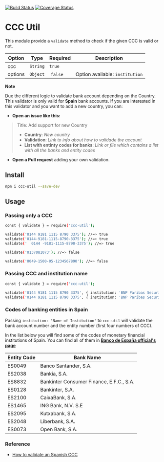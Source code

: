 [![Build Status](https://travis-ci.org/JuanMaRuiz/ccc-util.svg?branch=master)](https://travis-ci.org/JuanMaRuiz/ccc-util)
[![Coverage Status](https://coveralls.io/repos/github/JuanMaRuiz/ccc-util/badge.svg?branch=master)](https://coveralls.io/github/JuanMaRuiz/ccc-util?branch=master)

# CCC Util

This module provide a `validate` method to check if the given CCC is valid or not. 

| Option | Type | Required | Description |
|-------------|-----------|----------|----------|
| ccc | `String` | `true` |  |
| options | `Object` | `false` | Option available: `institution`|


**Note**

Due the different logic to validate bank account depending on the Country. This validator is only valid for **Spain** bank accounts. If you are interested in this validator and you want to add a new country, you can:

* **Open an issue like this:**

> Title: Add support for new Country
> 
> * **Country**: _New country_
> * **Validation**: _Link to info about how to validade the account_
> * **List with entinty codes for banks**: _Link or file which contains a list with all the banks and entity codes_

* **Open a Pull request** adding your own validation.

## Install

```bash
npm i ccc-util --save-dev
```

## Usage

### Passing only a CCC
```bash
const { validate } = require('ccc-util');

validate('0144 9181 1115 8790 3375'); //=> true
validate('0144-9181-1115-8790-3375'); //=> true
validate('  0144 -9181-1115-8790-3375'); //=> true

validate('0137081073'); //=> false

validate('0049-1500-05-1234567890'); //=> false
```

### Passing CCC and institution name

```bash
const { validate } = require('ccc-util');

validate('0144 9181 1115 8790 3375', { institution: 'BNP Paribas Securities Services, S.E.') //=> true
validate('0144 9181 1115 8790 3375', { institution: 'BNP Paribas Securities Services') //=> flase
```

### Codes of banking entities in Spain

Passing `institution: 'Name of Institution'` to `ccc-util` will validate the bank account number and the entity number (first four numbers of CCC).

In the list below you will find some of the codes of monetary financial institutions of Spain. You can find all of them in **[Banco de España official's page](https://www.bde.es/webbde/es/estadis/ifm/if_es.html)**

| Entity Code | Bank Name |
|-------------|-----------|
| ES0049 | Banco Santander, S.A.|
| ES2038 | Bankia, S.A.|
| ES8832 | Bankinter Consumer Finance, E.F.C., S.A.|
| ES0128 | Bankinter, S.A.|
| ES2100 | CaixaBank, S.A.|
| ES1465 | ING Bank, N.V. S.E|
| ES2095 | Kutxabank, S.A.|
| ES2048 | Liberbank, S.A.|
| ES0073 | Open Bank, S.A.|

### Reference

* [How to validate an Spanish CCC](https://es.wikipedia.org/wiki/Código_cuenta_cliente#D%C3%ADgitos_de_control)
